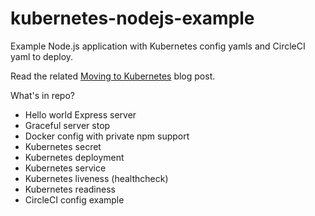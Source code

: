 # kubernetes-nodejs-example

Example Node.js application with Kubernetes config yamls and CircleCI yaml to deploy.

Read the related [Moving to Kubernetes](https://blog.risingstack.com/moving-node-js-from-paas-to-kubernetes-tutorial/) blog post.

What's in repo?

- Hello world Express server
- Graceful server stop
- Docker config with private npm support
- Kubernetes secret
- Kubernetes deployment
- Kubernetes service
- Kubernetes liveness (healthcheck)
- Kubernetes readiness
- CircleCI config example
